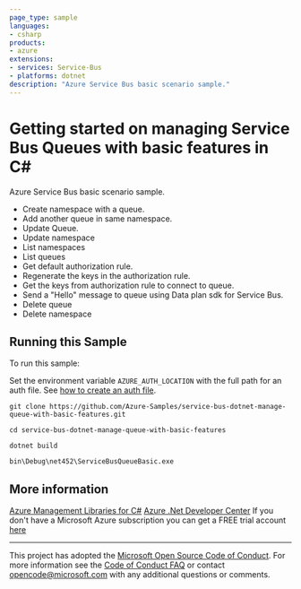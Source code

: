 ```yaml
---
page_type: sample
languages:
- csharp
products:
- azure
extensions:
- services: Service-Bus
- platforms: dotnet
description: "Azure Service Bus basic scenario sample."
---
```


# Getting started on managing Service Bus Queues with basic features in C# #

 Azure Service Bus basic scenario sample.
 - Create namespace with a queue.
 - Add another queue in same namespace.
 - Update Queue.
 - Update namespace
 - List namespaces
 - List queues
 - Get default authorization rule.
 - Regenerate the keys in the authorization rule.
 - Get the keys from authorization rule to connect to queue.
 - Send a "Hello" message to queue using Data plan sdk for Service Bus.
 - Delete queue
 - Delete namespace


## Running this Sample ##

To run this sample:

Set the environment variable `AZURE_AUTH_LOCATION` with the full path for an auth file. See [how to create an auth file](https://github.com/Azure/azure-libraries-for-net/blob/master/AUTH.md).

    git clone https://github.com/Azure-Samples/service-bus-dotnet-manage-queue-with-basic-features.git

    cd service-bus-dotnet-manage-queue-with-basic-features

    dotnet build

    bin\Debug\net452\ServiceBusQueueBasic.exe

## More information ##

[Azure Management Libraries for C#](https://github.com/Azure/azure-sdk-for-net/tree/Fluent)
[Azure .Net Developer Center](https://azure.microsoft.com/en-us/develop/net/)
If you don't have a Microsoft Azure subscription you can get a FREE trial account [here](http://go.microsoft.com/fwlink/?LinkId=330212)

---

This project has adopted the [Microsoft Open Source Code of Conduct](https://opensource.microsoft.com/codeofconduct/). For more information see the [Code of Conduct FAQ](https://opensource.microsoft.com/codeofconduct/faq/) or contact [opencode@microsoft.com](mailto:opencode@microsoft.com) with any additional questions or comments.
